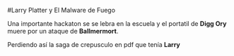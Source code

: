 #Larry Platter y El Malware de Fuego

Una importante hackaton se se lebra en la escuela y el portatil de **Digg Ory** muere por un ataque de **Ballmermort**.

Perdiendo así la saga de crepusculo en pdf que tenía **Larry**
